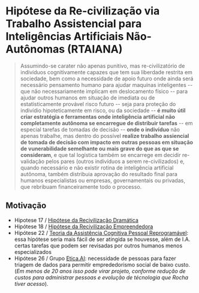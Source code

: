 # Hipótese da Re-civilização via Trabalho Assistencial para Inteligências Artificiais Não-Autônomas (RTAIANA)

<!-- Essa proposta precisa de revisão textual (fititnt, 2017-08-29 21:53 BRT) -->

> Assumindo-se carater não apenas punitivo, mas re-civilizatório de indivíduos
cognitivamente capazes que tem sua liberdade restrita em sociedade, bem como a
necessidade de apoio futuro onde ainda será necessário pensamento humano para
ajudar maquínas inteligentes -- que não necessariamente implicam em
deslocamento físico -- para ajudar outros humanos em situação de imediata ou
de estatisticamente provável risco futuro -- seja para proteção do indivídio
hipoteticamente em risco, ou da sociedade -- **é muito útil criar estratégia e
ferramentas onde inteligência artificial não completamente autônoma se
encarregue de distribuir tarefas** -- em especial tarefas de tomadas de
decisão -- **onde o indivíduo** não apenas trabalhe, mas dentro do possível
**realize trabalho assiencial de tomada de decisão com impacto em outras pessoas
em situação de vunerabilidade semelhante ou mais grave do que as que se
consideram**, e que tal logística também se encarrege em decidir re-validação
pelos pares (outros indivíduos a serem re-civilizados) e, quando necessário e
não existir rotina de inteligência artificial autônoma, também distribuia
aprovação do resultado final para humanos especialistas ou empresas,
governamentais ou privadas, que rebribuam financeiramente todo o processo.

## Motivação

<!--
  Citar subprojeto do Criatividade Familiar que hoje me inspirou que não
  bastaria criar filtro de busca de facebook para ver padrões que afetam
  criação de filhos por pais despreparados e colocar frase padrão com
  bot automático; seria necessário, além de filtros de busca, ter humanos
  para ver falsos-positivos e, depois dessa triagem, passar para outros
  humanos mais especialistas em dar todo apoio para que os jovens pais
  sejam mais eficientes (fititnt, 2017-08-29 23:29 BRT)
-->

- Hipotese 17 / [Hipótese da Recivilização Dramática](recivilizacao-dramatica.md)
- Hipótese 18 / [Hipótese da Recivilização Empreendedora](recivilizacao-empreendedora.md)
- Hipótese 22 / [Teoria da Assistência Cognitiva Pessoal Reprogramável](acpr.md):
essa hipótese seria mais fácil de ser atingida se houvesse, além de I.A. certas
tarefas que podem ser revisadas por outros humanos menos especializados
- Hipótese 26 / Grupo [Etica.AI](https://github.com/EticaAI): necessidade de
pessoas para fazer triagem de dados para permitir emprededorismo social de
baixo custo. (_Em menos de 20 anos isso pode virar projeto, conforme redução
de custos para administrar pessoas e evolução de técnologia que Rocha tiver
acesso_).
